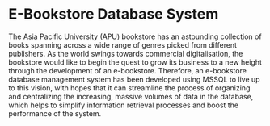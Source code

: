# E-Bookstore Database System 
The Asia Pacific University (APU) bookstore has an astounding collection of books spanning across a wide range of genres picked from different publishers. As the world swings towards commercial digitalisation, the bookstore would like to begin the quest to grow its business to a new height through the development of an e-bookstore. Therefore, an e-bookstore database management system has been developed using MSSQL to live up to this vision, with hopes that it can streamline the process of organizing and centralizing the increasing, massive volumes of data in the database, which helps to simplify information retrieval processes and boost the performance of the system.

